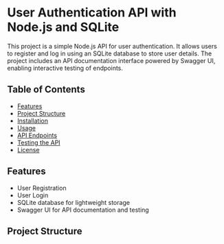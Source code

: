 # User Authentication API with Node.js and SQLite

This project is a simple Node.js API for user authentication. It allows users to register and log in using an SQLite database to store user details. The project includes an API documentation interface powered by Swagger UI, enabling interactive testing of endpoints.

## Table of Contents

- [Features](#features)
- [Project Structure](#project-structure)
- [Installation](#installation)
- [Usage](#usage)
- [API Endpoints](#api-endpoints)
- [Testing the API](#testing-the-api)
- [License](#license)

## Features

- User Registration
- User Login
- SQLite database for lightweight storage
- Swagger UI for API documentation and testing

## Project Structure
